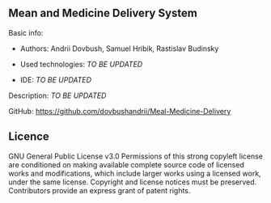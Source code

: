 Mean and Medicine Delivery System
------
Basic info:
- Authors: Andrii Dovbush, Samuel Hribik, Rastislav Budinsky

- Used technologies: *TO BE UPDATED*

- IDE: *TO BE UPDATED*

Description:
*TO BE UPDATED*

GitHub:  https://github.com/dovbushandrii/Meal-Medicine-Delivery

Licence
-------

GNU General Public License v3.0
Permissions of this strong copyleft license are conditioned on making available complete source code of 
licensed works and modifications, which include larger works using a licensed work, under the same license.
Copyright and license notices must be preserved. Contributors provide an express grant of patent rights.